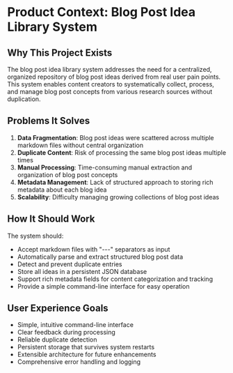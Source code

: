 # Product Context: Blog Post Idea Library System

## Why This Project Exists
The blog post idea library system addresses the need for a centralized, organized repository of blog post ideas derived from real user pain points. This system enables content creators to systematically collect, process, and manage blog post concepts from various research sources without duplication.

## Problems It Solves
1. **Data Fragmentation**: Blog post ideas were scattered across multiple markdown files without central organization
2. **Duplicate Content**: Risk of processing the same blog post ideas multiple times
3. **Manual Processing**: Time-consuming manual extraction and organization of blog post concepts
4. **Metadata Management**: Lack of structured approach to storing rich metadata about each blog idea
5. **Scalability**: Difficulty managing growing collections of blog post ideas

## How It Should Work
The system should:
- Accept markdown files with "---" separators as input
- Automatically parse and extract structured blog post data
- Detect and prevent duplicate entries
- Store all ideas in a persistent JSON database
- Support rich metadata fields for content categorization and tracking
- Provide a simple command-line interface for easy operation

## User Experience Goals
- Simple, intuitive command-line interface
- Clear feedback during processing
- Reliable duplicate detection
- Persistent storage that survives system restarts
- Extensible architecture for future enhancements
- Comprehensive error handling and logging
